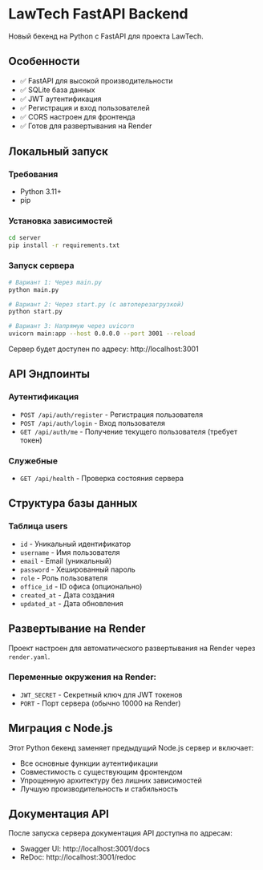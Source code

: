 # LawTech FastAPI Backend

Новый бекенд на Python с FastAPI для проекта LawTech.

## Особенности

- ✅ FastAPI для высокой производительности
- ✅ SQLite база данных
- ✅ JWT аутентификация
- ✅ Регистрация и вход пользователей
- ✅ CORS настроен для фронтенда
- ✅ Готов для развертывания на Render

## Локальный запуск

### Требования
- Python 3.11+
- pip

### Установка зависимостей
```bash
cd server
pip install -r requirements.txt
```

### Запуск сервера
```bash
# Вариант 1: Через main.py
python main.py

# Вариант 2: Через start.py (с автоперезагрузкой)
python start.py

# Вариант 3: Напрямую через uvicorn
uvicorn main:app --host 0.0.0.0 --port 3001 --reload
```

Сервер будет доступен по адресу: http://localhost:3001

## API Эндпоинты

### Аутентификация
- `POST /api/auth/register` - Регистрация пользователя
- `POST /api/auth/login` - Вход пользователя
- `GET /api/auth/me` - Получение текущего пользователя (требует токен)

### Служебные
- `GET /api/health` - Проверка состояния сервера

## Структура базы данных

### Таблица users
- `id` - Уникальный идентификатор
- `username` - Имя пользователя
- `email` - Email (уникальный)
- `password` - Хешированный пароль
- `role` - Роль пользователя
- `office_id` - ID офиса (опционально)
- `created_at` - Дата создания
- `updated_at` - Дата обновления

## Развертывание на Render

Проект настроен для автоматического развертывания на Render через `render.yaml`.

### Переменные окружения на Render:
- `JWT_SECRET` - Секретный ключ для JWT токенов
- `PORT` - Порт сервера (обычно 10000 на Render)

## Миграция с Node.js

Этот Python бекенд заменяет предыдущий Node.js сервер и включает:
- Все основные функции аутентификации
- Совместимость с существующим фронтендом
- Упрощенную архитектуру без лишних зависимостей
- Лучшую производительность и стабильность

## Документация API

После запуска сервера документация API доступна по адресам:
- Swagger UI: http://localhost:3001/docs
- ReDoc: http://localhost:3001/redoc